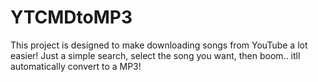 # YTCMDtoMP3

This project is designed to make downloading songs from YouTube a lot easier!
Just a simple search, select the song you want, then boom.. itll automatically convert to a MP3!
